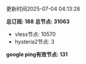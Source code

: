 更新时间2025-07-04 04:13:28

**总订阅: 188**
**总节点: 31063**
- vless节点: 10570
- hysteria2节点: 3

**google ping有效节点: 131**
